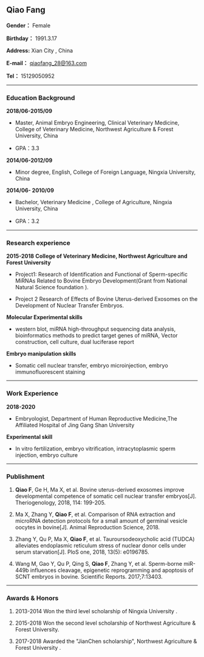 ## Qiao Fang

**Gender：** Female                                       

**Birthday：** 1991.3.17

**Address:** Xian City , China

**E-mail：** qiaofang_28@163.com

**Tel：** 15129050952

-----------------------

### Education Background

**2018/06-2015/09**

* Master, Animal Embryo Engineering, Clinical Veterinary Medicine, College of Veterinary Medicine, Northwest Agriculture & Forest University, China

* GPA：3.3

**2014/06-2012/09**

* Minor degree, English,  College of Foreign Language, Ningxia  University, China   


**2014/06- 2010/09**

* Bachelor, Veterinary Medicine , College of Agriculture, Ningxia  University, China

* GPA：3.2 

------------------------

### Research experience

**2015-2018**       **College of Veterinary Medicine, Northwest Agriculture and Forest University**

* Project1:  Research of Identification and Functional of Sperm-specific MiRNAs Related to Bovine Embryo Development(Grant from National Natural Science foundation ).

* Project 2   Research of Effects of Bovine Uterus-derived Exosomes on the Development of Nuclear Transfer Embryos.
 
**Molecular Experimental skills**

* western blot, miRNA high-throughput sequencing data analysis, bioinformatics methods to predict target genes of miRNA, Vector construction, cell culture, dual luciferase report

**Embryo manipulation skills**

* Somatic cell nuclear transfer, embryo microinjection, embryo  immunofluorescent staining

------------------------
### Work Experience

**2018-2020** 

* Embryologist, Department of Human Reproductive Medicine,The Affiliated Hospital of Jing Gang Shan University

**Experimental skill** 

*  In vitro fertilization, embryo vitrification, intracytoplasmic sperm injection, embryo culture

------------------------

### Publishment
1. **Qiao F**, Ge H, Ma X, et al. Bovine uterus-derived exosomes improve developmental competence of somatic cell nuclear transfer embryos[J]. Theriogenology, 2018, 114: 199-205. 

2. Ma X, Zhang Y, **Qiao F**, et al. Comparison of RNA extraction and microRNA detection protocols for a small amount of germinal vesicle oocytes in bovine[J]. Animal Reproduction Science, 2018. 

3. Zhang Y, Qu P, Ma X, **Qiao F**, et al. Tauroursodeoxycholic acid (TUDCA) alleviates endoplasmic reticulum stress of nuclear donor cells under serum starvation[J]. PloS one, 2018, 13(5): e0196785.

4. Wang M, Gao Y, Qu P, Qing S, **Qiao F**, Zhang Y, et al. Sperm-borne miR-449b influences cleavage, epigenetic reprogramming and apoptosis of SCNT embryos in bovine. Scientific Reports. 2017;7:13403.

------------------------

### Awards & Honors 

1. 2013-2014  Won the third level scholarship of Ningxia University .

2. 2015-2018  Won the second level  scholarship of Northwest Agriculture & Forest University.

3. 2017-2018  Awarded the "JianChen scholarship", Northwest Agriculture & Forest University .
